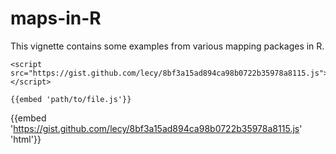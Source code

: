 # maps-in-R
This vignette contains some examples from various mapping packages in R.

```
<script src="https://gist.github.com/lecy/8bf3a15ad894ca98b0722b35978a8115.js"></script>

{{embed 'path/to/file.js'}}
```
{{embed 'https://gist.github.com/lecy/8bf3a15ad894ca98b0722b35978a8115.js' 'html'}}
